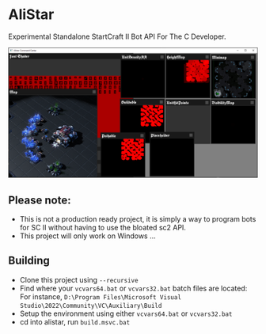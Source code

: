 # AliStar
Experimental Standalone StartCraft II Bot API For The C Developer.

![Snapshot](media/alistar_0.1.PNG)

## Please note:
- This is not a production ready project, it is simply a way to program
  bots for SC II without having to use the bloated sc2 API.
- This project will only work on Windows ...
## Building
- Clone this project using ```--recursive```
- Find where your ```vcvars64.bat``` or ```vcvars32.bat``` batch files are located:
	For instance, ```D:\Program Files\Microsoft Visual Studio\2022\Community\VC\Auxiliary\Build```
- Setup the environment using either ```vcvars64.bat``` or ```vcvars32.bat```
- cd into alistar, run ```build.msvc.bat```
